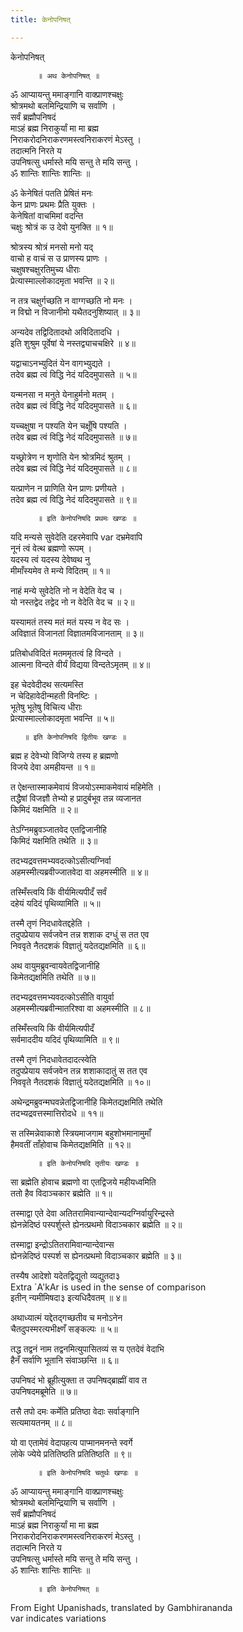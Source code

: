 ```yaml
---
title: केनोपनिषत्

---
```

  
 केनोपनिषत्   
  
          ॥ अथ केनोपनिषत् ॥  
  
ॐ आप्यायन्तु ममाङ्गानि वाक्प्राणश्चक्षुः  
श्रोत्रमथो बलमिन्द्रियाणि च सर्वाणि ।  
सर्वं ब्रह्मौपनिषदं  
माऽहं ब्रह्म निराकुर्यां मा मा ब्रह्म  
निराकरोदनिराकरणमस्त्वनिराकरणं मेऽस्तु ।  
तदात्मनि निरते य  
उपनिषत्सु धर्मास्ते मयि सन्तु ते मयि सन्तु ।  
          ॐ शान्तिः शान्तिः शान्तिः ॥  
  
  
  
ॐ केनेषितं पतति प्रेषितं मनः  
    केन प्राणः प्रथमः प्रैति युक्तः ।  
केनेषितां वाचमिमां वदन्ति  
    चक्षुः श्रोत्रं क उ देवो युनक्ति ॥ १॥  
  
श्रोत्रस्य श्रोत्रं मनसो मनो यद्  
    वाचो ह वाचं स उ प्राणस्य प्राणः ।  
चक्षुषश्चक्षुरतिमुच्य धीराः  
    प्रेत्यास्माल्लोकादमृता भवन्ति ॥ २॥  
  
न तत्र चक्षुर्गच्छति न वाग्गच्छति नो मनः ।  
न विद्मो न विजानीमो यथैतदनुशिष्यात् ॥ ३॥  
  
अन्यदेव तद्विदितादथो अविदितादधि ।  
इति शुश्रुम पूर्वेषां ये नस्तद्व्याचचक्षिरे ॥ ४॥  
  
यद्वाचाऽनभ्युदितं येन वागभ्युद्यते ।  
तदेव ब्रह्म त्वं विद्धि नेदं यदिदमुपासते ॥ ५॥  
  
यन्मनसा न मनुते येनाहुर्मनो मतम् ।  
तदेव ब्रह्म त्वं विद्धि नेदं यदिदमुपासते ॥ ६॥  
  
यच्चक्षुषा न पश्यति येन चक्षूँषि पश्यति ।  
तदेव ब्रह्म त्वं विद्धि नेदं यदिदमुपासते ॥ ७॥  
  
यच्छ्रोत्रेण न शृणोति येन श्रोत्रमिदं श्रुतम् ।  
तदेव ब्रह्म त्वं विद्धि नेदं यदिदमुपासते ॥ ८॥  
  
यत्प्राणेन न प्राणिति येन प्राणः प्रणीयते ।  
तदेव ब्रह्म त्वं विद्धि नेदं यदिदमुपासते ॥ ९॥  
  
          ॥ इति केनोपनिषदि प्रथमः खण्डः ॥  
  
  
  
यदि मन्यसे सुवेदेति दहरमेवापि  var  दभ्रमेवापि  
    नूनं त्वं वेत्थ ब्रह्मणो रूपम् ।  
यदस्य त्वं यदस्य देवेष्वथ नु  
    मीमाँस्यमेव ते मन्ये विदितम् ॥ १॥  
  
नाहं मन्ये सुवेदेति नो न वेदेति वेद च ।  
यो नस्तद्वेद तद्वेद नो न वेदेति वेद च ॥ २॥  
  
यस्यामतं तस्य मतं मतं यस्य न वेद सः ।  
अविज्ञातं विजानतां विज्ञातमविजानताम् ॥ ३॥  
  
प्रतिबोधविदितं मतममृतत्वं हि विन्दते ।  
आत्मना विन्दते वीर्यं विद्यया विन्दतेऽमृतम् ॥ ४॥  
  
इह चेदवेदीदथ सत्यमस्ति  
    न चेदिहावेदीन्महती विनष्टिः ।  
भूतेषु भूतेषु विचित्य धीराः  
    प्रेत्यास्माल्लोकादमृता भवन्ति ॥ ५॥  
  
       ॥ इति केनोपनिषदि द्वितीयः खण्डः ॥  
  
  
  
ब्रह्म ह देवेभ्यो विजिग्ये तस्य ह ब्रह्मणो  
विजये देवा अमहीयन्त ॥ १॥  
  
त ऐक्षन्तास्माकमेवायं विजयोऽस्माकमेवायं महिमेति ।  
तद्धैषां विजज्ञौ तेभ्यो ह प्रादुर्बभूव तन्न व्यजानत  
किमिदं यक्षमिति ॥ २॥  
  
तेऽग्निमब्रुवञ्जातवेद एतद्विजानीहि  
किमिदं यक्षमिति तथेति ॥ ३॥  
  
तदभ्यद्रवत्तमभ्यवदत्कोऽसीत्यग्निर्वा  
अहमस्मीत्यब्रवीज्जातवेदा वा अहमस्मीति ॥ ४॥  
  
तस्मिँस्त्वयि किं वीर्यमित्यपीदँ सर्वं  
दहेयं यदिदं पृथिव्यामिति ॥ ५॥  
  
तस्मै तृणं निदधावेतद्दहेति ।  
तदुपप्रेयाय सर्वजवेन तन्न शशाक दग्धुं स तत एव  
निववृते नैतदशकं विज्ञातुं यदेतद्यक्षमिति ॥ ६॥  
  
अथ वायुमब्रुवन्वायवेतद्विजानीहि  
किमेतद्यक्षमिति तथेति ॥ ७॥  
  
तदभ्यद्रवत्तमभ्यवदत्कोऽसीति वायुर्वा  
अहमस्मीत्यब्रवीन्मातरिश्वा वा अहमस्मीति ॥ ८॥  
  
तस्मिँस्त्वयि किं वीर्यमित्यपीदँ  
सर्वमाददीय यदिदं पृथिव्यामिति ॥ ९॥  
  
तस्मै तृणं निदधावेतदादत्स्वेति  
तदुपप्रेयाय सर्वजवेन तन्न शशाकादातुं स तत एव  
निववृते नैतदशकं विज्ञातुं यदेतद्यक्षमिति ॥ १०॥  
  
अथेन्द्रमब्रुवन्मघवन्नेतद्विजानीहि किमेतद्यक्षमिति तथेति  
तदभ्यद्रवत्तस्मात्तिरोदधे ॥ ११॥  
  
स तस्मिन्नेवाकाशे स्त्रियमाजगाम बहुशोभमानामुमाँ  
हैमवतीं ताँहोवाच किमेतद्यक्षमिति ॥ १२॥  
  
          ॥ इति केनोपनिषदि तृतीयः खण्डः ॥  
  
  
  
सा ब्रह्मेति होवाच ब्रह्मणो वा एतद्विजये महीयध्वमिति  
ततो हैव विदाञ्चकार ब्रह्मेति ॥ १॥  
  
तस्माद्वा एते देवा अतितरामिवान्यान्देवान्यदग्निर्वायुरिन्द्रस्ते  
ह्येनन्नेदिष्ठं पस्पर्शुस्ते ह्येनत्प्रथमो विदाञ्चकार ब्रह्मेति ॥ २॥  
  
तस्माद्वा इन्द्रोऽतितरामिवान्यान्देवान्स  
ह्येनन्नेदिष्ठं पस्पर्श स ह्येनत्प्रथमो विदाञ्चकार ब्रह्मेति ॥ ३॥  
  
तस्यैष आदेशो यदेतद्विद्युतो व्यद्युतदा३  
Extra `A'kAr is used in the sense of comparison  
इतीन् न्यमीमिषदा३ इत्यधिदैवतम् ॥ ४॥  
  
अथाध्यात्मं यद्देतद्गच्छतीव च मनोऽनेन  
चैतदुपस्मरत्यभीक्ष्णँ सङ्कल्पः ॥ ५॥  
  
तद्ध तद्वनं नाम तद्वनमित्युपासितव्यं स य एतदेवं वेदाभि  
हैनँ सर्वाणि भूतानि संवाञ्छन्ति ॥ ६॥  
  
उपनिषदं भो ब्रूहीत्युक्ता त उपनिषद्ब्राह्मीं वाव त  
उपनिषदमब्रूमेति ॥ ७॥  
  
तसै तपो दमः कर्मेति प्रतिष्ठा वेदाः सर्वाङ्गानि  
सत्यमायतनम् ॥ ८॥  
  
यो वा एतामेवं वेदापहत्य पाप्मानमनन्ते स्वर्गे  
लोके ज्येये प्रतितिष्ठति प्रतितिष्ठति ॥ ९॥  
  
          ॥ इति केनोपनिषदि चतुर्थः खण्डः ॥  
  
  
  
ॐ आप्यायन्तु ममाङ्गानि वाक्प्राणश्चक्षुः  
श्रोत्रमथो बलमिन्द्रियाणि च सर्वाणि ।  
सर्वं ब्रह्मौपनिषदं  
माऽहं ब्रह्म निराकुर्यां मा मा ब्रह्म  
निराकरोदनिराकरणमस्त्वनिराकरणं मेऽस्तु ।  
तदात्मनि निरते य  
उपनिषत्सु धर्मास्ते मयि सन्तु ते मयि सन्तु ।  
          ॐ शान्तिः शान्तिः शान्तिः ॥  
  
          ॥ इति केनोपनिषत् ॥  
  
  
  
From Eight Upanishads, translated by Gambhirananda  
var indicates variations  
  
